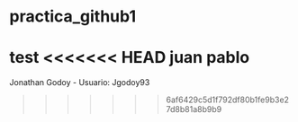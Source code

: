 # practica_github1
test
<<<<<<< HEAD
juan pablo
=======
Jonathan Godoy - Usuario: Jgodoy93
>>>>>>> 6af6429c5d1f792df80b1fe9b3e27d8b81a8b9b9
